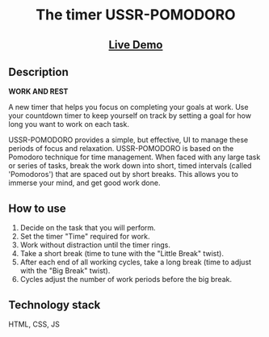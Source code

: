 <h1 align="center">The timer USSR-POMODORO</h1>

<h2 align="center"><a  href="http://r90689we.beget.tech/">Live Demo</a></h2>


## Description

**WORK AND REST**

A new timer that helps you focus on completing your goals at work. 
Use your countdown timer to keep yourself on track by setting a goal for how long you want to work on each task.

USSR-POMODORO provides a simple, but effective, UI to manage these periods of focus and relaxation. USSR-POMODORO is based on the Pomodoro technique for time management. When faced with any large task or series of tasks, break the work down into short, timed intervals (called 'Pomodoros') that are spaced out by short breaks. This allows you to immerse your mind, and get good work done.
## How to use

1. Decide on the task that you will perform.
2. Set the timer "Time" required for work.
3. Work without distraction until the timer rings.
4. Take a short break (time to tune with the "Little Break" twist).
5. After each end of all working cycles, take a long break (time to adjust with the "Big Break" twist).
6. Cycles adjust the number of work periods before the big break.

## Technology stack

HTML, CSS, JS

